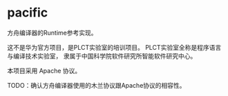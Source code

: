 # pacific

方舟编译器的Runtime参考实现。

这不是华为官方项目，是PLCT实验室的培训项目。
PLCT实验室全称是程序语言与编译技术实验室，
隶属于中国科学院软件研究所智能软件研究中心。

本项目采用 Apache 协议。

TODO：确认方舟编译器使用的木兰协议跟Apache协议的相容性。

